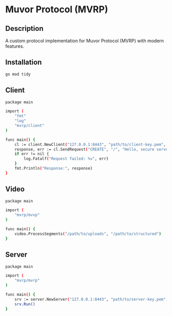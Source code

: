 # Muvor Protocol (MVRP)

## Description

A custom protocol implementation for Muvor Protocol (MVRP) with modern features.

## Installation

```bash
go mod tidy
```

## Client

```bash
package main

import (
	"fmt"
	"log"
	"mvrp/client"
)

func main() {
	cl := client.NewClient("127.0.0.1:8443", "path/to/client-key.pem", "path/to/client-cert.pem", "path/to/ca-cert.pem")
	response, err := cl.SendRequest("CREATE", "/", "Hello, secure server!")
	if err != nil {
		log.Fatalf("Request failed: %v", err)
	}
	fmt.Println("Response:", response)
}
```

## Video

```bash
package main

import (
	"mvrp/mvvp"
)

func main() {
	video.ProcessSegments("/path/to/uploads", "/path/to/structured")
}
```

## Server

```bash
package main

import (
	"mvrp/mvrp"
)

func main() {
	srv := server.NewServer("127.0.0.1:8443", "path/to/server-key.pem", "path/to/server-cert.pem")
	srv.Run()
}
```
